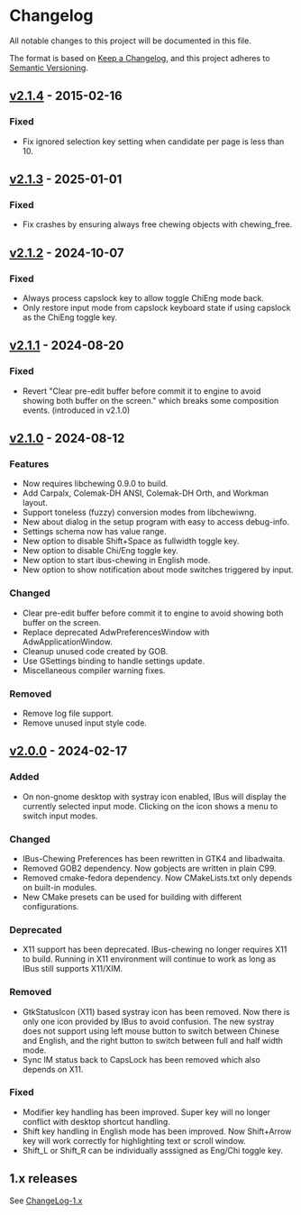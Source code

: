 # Changelog

All notable changes to this project will be documented in this file.

The format is based on [Keep a Changelog](https://keepachangelog.com/en/1.1.0/),
and this project adheres to [Semantic Versioning](https://semver.org/spec/v2.0.0.html).

## [v2.1.4] - 2015-02-16

### Fixed

- Fix ignored selection key setting when candidate per page is less than 10.

## [v2.1.3] - 2025-01-01

### Fixed

- Fix crashes by ensuring always free chewing objects with chewing_free.

## [v2.1.2] - 2024-10-07

### Fixed

- Always process capslock key to allow toggle ChiEng mode back.
- Only restore input mode from capslock keyboard state if using capslock as the
  ChiEng toggle key.

## [v2.1.1] - 2024-08-20

### Fixed

- Revert "Clear pre-edit buffer before commit it to engine to avoid showing
  both buffer on the screen." which breaks some composition events. (introduced
  in v2.1.0)

## [v2.1.0] - 2024-08-12

### Features

- Now requires libchewing 0.9.0 to build.
- Add Carpalx, Colemak-DH ANSI, Colemak-DH Orth, and Workman layout.
- Support toneless (fuzzy) conversion modes from libchewiwng.
- New about dialog in the setup program with easy to access debug-info.
- Settings schema now has value range.
- New option to disable Shift+Space as fullwidth toggle key.
- New option to disable Chi/Eng toggle key.
- New option to start ibus-chewing in English mode.
- New option to show notification about mode switches triggered by input.

### Changed

- Clear pre-edit buffer before commit it to engine to avoid showing both buffer
  on the screen.
- Replace deprecated AdwPreferencesWindow with AdwApplicationWindow.
- Cleanup unused code created by GOB.
- Use GSettings binding to handle settings update.
- Miscellaneous compiler warning fixes.

### Removed

- Remove log file support.
- Remove unused input style code.

## [v2.0.0] - 2024-02-17

### Added

- On non-gnome desktop with systray icon enabled, IBus will display the
  currently selected input mode. Clicking on the icon shows a menu to switch
  input modes.

### Changed

- IBus-Chewing Preferences has been rewritten in GTK4 and libadwaita.
- Removed GOB2 dependency. Now gobjects are written in plain C99.
- Removed cmake-fedora dependency. Now CMakeLists.txt only depends on built-in
  modules.
- New CMake presets can be used for building with different configurations.

### Deprecated

- X11 support has been deprecated. IBus-chewing no longer requires X11 to build.
  Running in X11 environment will continue to work as long as IBus still
  supports X11/XIM.

### Removed

- GtkStatusIcon (X11) based systray icon has been removed. Now there is only one
  icon provided by IBus to avoid confusion. The new systray does not support
  using left mouse button to switch between Chinese and English, and the right
  button to switch between full and half width mode.
- Sync IM status back to CapsLock has been removed which also depends on X11.

### Fixed

- Modifier key handling has been improved. Super key will no longer conflict
  with desktop shortcut handling.
- Shift key handling in English mode has been improved. Now Shift+Arrow key will
  work correctly for highlighting text or scroll window.
- Shift_L or Shift_R can be individually asssigned as Eng/Chi toggle key.

## 1.x releases

See [ChangeLog-1.x](./ChangeLog-1.x)

[v2.1.4]: https://github.com/chewing/ibus-chewing/compare/v2.1.3...v2.1.4
[v2.1.3]: https://github.com/chewing/ibus-chewing/compare/v2.1.2...v2.1.3
[v2.1.2]: https://github.com/chewing/ibus-chewing/compare/v2.1.1...v2.1.2
[v2.1.1]: https://github.com/chewing/ibus-chewing/compare/v2.1.0...v2.1.1
[v2.1.0]: https://github.com/chewing/ibus-chewing/compare/v2.0.0...v2.1.0
[v2.0.0]: https://github.com/chewing/ibus-chewing/compare/1.6.2...HEAD
